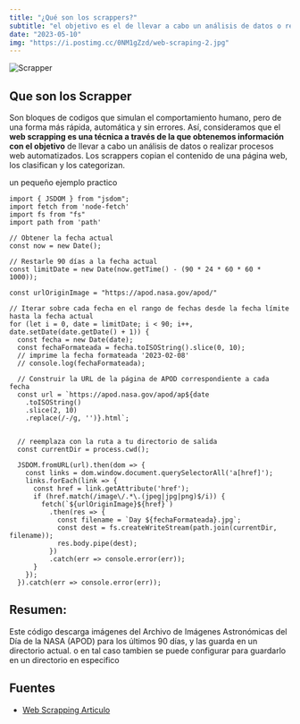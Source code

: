 ```yaml
---
title: "¿Qué son los scrappers?"
subtitle: "el objetivo es el de llevar a cabo un análisis de datos o realizar procesos web automatizados."
date: "2023-05-10"
img: "https://i.postimg.cc/0NM1gZzd/web-scraping-2.jpg"
---
```



![Scrapper](https://i.postimg.cc/dQ768Xz9/web.jpg)


## Que son los Scrapper

Son bloques de codigos que simulan el comportamiento humano, pero de una forma más rápida, automática y sin errores. Así, consideramos que el **web scrapping es una técnica a través de la que obtenemos información con el objetivo** de llevar a cabo un análisis de datos o realizar procesos web automatizados. Los scrappers copian el contenido de una página web, los clasifican y los categorizan.


un pequeño ejemplo practico

```
import { JSDOM } from "jsdom";
import fetch from 'node-fetch'
import fs from "fs"
import path from 'path'

// Obtener la fecha actual
const now = new Date();

// Restarle 90 días a la fecha actual
const limitDate = new Date(now.getTime() - (90 * 24 * 60 * 60 * 1000));

const urlOriginImage = "https://apod.nasa.gov/apod/"

// Iterar sobre cada fecha en el rango de fechas desde la fecha límite hasta la fecha actual
for (let i = 0, date = limitDate; i < 90; i++, date.setDate(date.getDate() + 1)) {
  const fecha = new Date(date);
  const fechaFormateada = fecha.toISOString().slice(0, 10);
  // imprime la fecha formateada '2023-02-08'
  // console.log(fechaFormateada); 

  // Construir la URL de la página de APOD correspondiente a cada fecha
  const url = `https://apod.nasa.gov/apod/ap${date
    .toISOString()
    .slice(2, 10)
    .replace(/-/g, '')}.html`;
    

  // reemplaza con la ruta a tu directorio de salida
  const currentDir = process.cwd(); 

  JSDOM.fromURL(url).then(dom => {
    const links = dom.window.document.querySelectorAll('a[href]');
    links.forEach(link => {
      const href = link.getAttribute('href');
      if (href.match(/image\/.*\.(jpeg|jpg|png)$/i)) {
        fetch(`${urlOriginImage}${href}`)
          .then(res => {
            const filename = `Day ${fechaFormateada}.jpg`;
            const dest = fs.createWriteStream(path.join(currentDir, filename));
            res.body.pipe(dest);
          })
          .catch(err => console.error(err));
      }
    });
  }).catch(err => console.error(err));
```



## **Resumen:**

Este código descarga imágenes del Archivo de Imágenes Astronómicas del Día de la NASA (APOD) para los últimos 90 días, y las guarda en un directorio actual. o en tal caso tambien se puede configurar para guardarlo en un directorio en especifico







## Fuentes

 - [Web Scrapping Articulo](https://aml.stradata.co/2020/09/23/descubre-que-es-el-web-scraping-y-cuales-son-sus-ventajas/)


